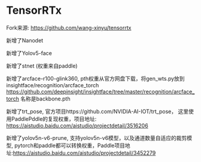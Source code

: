 # TensorRTx

Fork来源: https://github.com/wang-xinyu/tensorrtx

新增了Nanodet

新增了Yolov5-face

新增了stnet (权重来自paddle)

新增了arcface-r100-glink360, pth权重从官方网盘下载，将gen_wts.py放到insightface/recognition/arcface_torch https://github.com/deepinsight/insightface/tree/master/recognition/arcface_torch 名称是backbone.pth

新增了trt_pose, 官方项目https://github.com/NVIDIA-AI-IOT/trt_pose， 这里使用PaddlePddle的复现权重，项目地址: https://aistudio.baidu.com/aistudio/projectdetail/3516206

新增了yolov5n-v6-prune, 支持yolov5n-v6模型，以及通道数量自适应的裁剪模型, pytorch和paddle都可以转换权重，Paddle项目地址:https://aistudio.baidu.com/aistudio/projectdetail/3452279 
